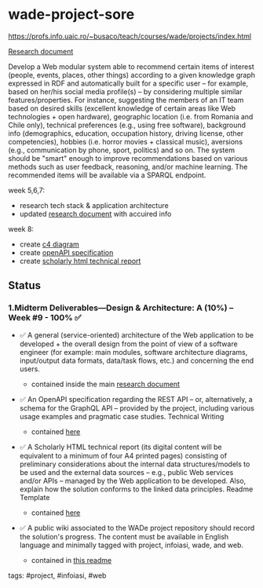 # wade-project-sore
https://profs.info.uaic.ro/~busaco/teach/courses/wade/projects/index.html  


[Research document](https://docs.google.com/document/d/1qIsON8y7oZpKrMkgXSP5CNOAQ-3BejJyP-A1m7TYwiA)


Develop a Web modular system able to recommend certain items of interest (people, events, places, other things) according to a given knowledge graph expressed in RDF and automatically built for a specific user – for example, based on her/his social media profile(s) – by considering multiple similar features/properties. For instance, suggesting the members of an IT team based on desired skills (excellent knowledge of certain areas like Web technologies + open hardware), geographic location (i.e. from Romania and Chile only), technical preferences (e.g., using free software), background info (demographics, education, occupation history, driving license, other competencies), hobbies (i.e. horror movies + classical music), aversions (e.g., communication by phone, sport, politics) and so on. The system should be "smart" enough to improve recommendations based on various methods such as user feedback, reasoning, and/or machine learning. The recommended items will be available via a SPARQL endpoint.


week 5,6,7:
- research tech stack & application architecture
- updated [research document](https://docs.google.com/document/d/1qIsON8y7oZpKrMkgXSP5CNOAQ-3BejJyP-A1m7TYwiA) with accuired info

week 8:
- create [c4 diagram](https://docs.google.com/document/d/1qIsON8y7oZpKrMkgXSP5CNOAQ-3BejJyP-A1m7TYwiA/edit#heading=h.htqjgmdct2vc)
- create [openAPI specification](https://docs.google.com/document/d/1qIsON8y7oZpKrMkgXSP5CNOAQ-3BejJyP-A1m7TYwiA/edit#heading=h.7fu2rv31llx7)
- create [scholarly html technical report](https://github.com/razqq/wade-project-sore/blob/main/docs/Scholarly.html)


## Status

### 1.Midterm Deliverables—Design & Architecture: A (10%) – Week #9 - 100% ✅

- ✅ A general (service-oriented) architecture of the Web application to be developed + the overall design from the point of view of a software engineer (for example: main modules, software architecture diagrams, input/output data formats, data/task flows, etc.) and concerning the end users.
    - contained inside the main [research document](https://docs.google.com/document/d/1qIsON8y7oZpKrMkgXSP5CNOAQ-3BejJyP-A1m7TYwiA)

- ✅ An OpenAPI specification regarding the REST API – or, alternatively, a schema for the GraphQL API – provided by the project, including various usage examples and pragmatic case studies.
Technical Writing
    - contained [here](https://docs.google.com/document/d/1qIsON8y7oZpKrMkgXSP5CNOAQ-3BejJyP-A1m7TYwiA/edit#heading=h.7fu2rv31llx7)

- ✅ A Scholarly HTML technical report (its digital content will be equivalent to a minimum of four A4 printed pages) consisting of preliminary considerations about the internal data structures/models to be used and the external data sources – e.g., public Web services and/or APIs – managed by the Web application to be developed. Also, explain how the solution conforms to the linked data principles.
Readme Template
    - contained [here](#TODOADDLINK)

- ✅ A public wiki associated to the WADe project repository should record the solution's progress. The content must be available in English language and minimally tagged with project, infoiasi, wade, and web.
    - contained in [this readme](https://github.com/razqq/wade-project-sore/blob/main/README.md)

tags: #project, #infoiasi, #web

